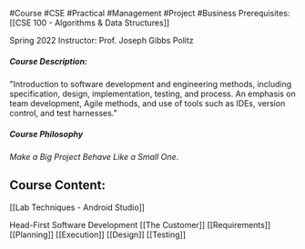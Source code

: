#Course #CSE #Practical #Management #Project #Business 
Prerequisites: [[CSE 100 - Algorithms & Data Structures]]

Spring 2022
Instructor: Prof. Joseph Gibbs Politz

##### Course Description: 
"Introduction to software development and engineering methods, including specification, design, implementation, testing, and process. An emphasis on team development, Agile methods, and use of tools such as IDEs, version control, and test harnesses."

##### Course Philosophy
*Make a Big Project Behave Like a Small One*.

## Course Content:
[[Lab Techniques - Android Studio]]

Head-First Software Development
[[The Customer]]
[[Requirements]]
[[Planning]]
[[Execution]]
[[Design]]
[[Testing]]

